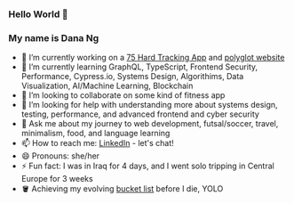 ### Hello World 👋

### My name is Dana Ng

- 🔭 I’m currently working on a [75 Hard Tracking App](https://hard-challenge.web.app/) and [polyglot website](https://www.danafng.com/polyglot/)
- 🌱 I’m currently learning GraphQL, TypeScript, Frontend Security, Performance, Cypress.io, Systems Design, Algorithims, Data Visualization, AI/Machine Learning, Blockchain 
- 👯 I’m looking to collaborate on some kind of fitness app
- 🤔 I’m looking for help with understanding more about systems design, testing, performance, and advanced frontend and cyber security
- 💬 Ask me about my journey to web development, futsal/soccer, travel, minimalism, food, and language learning
- 📫 How to reach me: [LinkedIn](https://www.linkedin.com/in/danafng/) - let's chat!
- 😄 Pronouns: she/her
- ⚡ Fun fact: I was in Iraq for 4 days, and I went solo tripping in Central Europe for 3 weeks
- 🪣 Achieving my evolving [bucket list](https://gist.github.com/riceball1/995ea11cddf60e725dd62899d61686c1) before I die, YOLO
